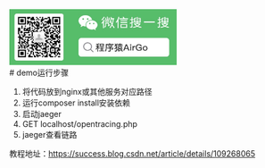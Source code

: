 <img src="https://github.com/why444216978/images/blob/master/qrcode.png" width="300" height="100" alt="公众号"/>
<br>
# demo运行步骤
<ol>
<li>将代码放到nginx或其他服务对应路径</li>
<li>运行composer install安装依赖</li>
<li>启动jaeger</li>
<li>GET localhost/opentracing.php</li>
<li>jaeger查看链路</li>
</ol>

教程地址：https://success.blog.csdn.net/article/details/109268065
